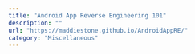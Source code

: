 ```yaml
---
title: "Android App Reverse Engineering 101"
description: ""
url: "https://maddiestone.github.io/AndroidAppRE/"
category: "Miscellaneous"
---
```

